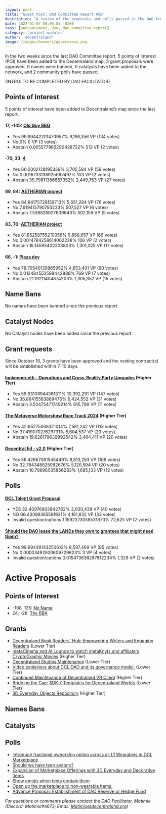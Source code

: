 ```yaml
---
layout: post
title: "Guest Post: DAO Committee Report #58"
description: "A review of the proposals and polls passed in the DAO from October 16 through October 31".
date: 2022-01-07 00:00:01 -0300
tags: [announcement, dao, dao-committee-report]
category: 'project-updates'
author: 'decentraland'
image: /images/banners/governance.png
---
```


In the two weeks since the last DAO Committee report, 5 points of interest (POI) have been added to the Decentraland map, 3 grant proposals were approved, 0 names were banned, 0 catalysts have been added to the network, and 2 community polls have passed.

(INTRO: TO BE COMPLETED BY DAO FACILITATOR)

## Points of Interest
5 points of interest have been added to Decentraland’s map since the last report.


#### 17, -145: [Old Guy BBQ](https://governance.decentraland.org/proposal/?id=fc1901d9-15c3-480a-bb4a-94a4308cdce0)

* Yes 99.99442201470957% 9,196,356 VP (134 votes)
* No 0% 0 VP (3 votes)
* Abstain 0.005577985290428732% 513 VP (2 votes)


#### -70, 33: [4](https://governance.decentraland.org/proposal/?id=cf147a1a-72ad-4559-85af-241161014491)

* Yes 60.2002128195339% 3,705,594 VP (59 votes)
* No 0.0016733138925667497% 103 VP (2 votes)
* Abstain 39.79811386657352% 2,449,753 VP (27 votes)


#### 89, 84: [AETHERIAN project](https://governance.decentraland.org/proposal/?id=52069bfe-6537-4c8b-979f-bce4174a7932)

* Yes 84.84175728159713% 5,651,284 VP (76 votes)
* No 7.619415790793233% 507,527 VP (6 votes)
* Abstain 7.538826927609643% 502,159 VP (5 votes)


#### 83, 70: [AETHERIAN project](https://governance.decentraland.org/proposal/?id=740ff9fd-f773-42f7-888b-2c461eddac90)

* Yes 81.85258755210056% 5,868,657 VP (66 votes)
* No 0.0014784258614062228% 106 VP (2 votes)
* Abstain 18.14593402203803% 1,301,025 VP (17 votes)


#### 66, -1: [Plaza dev](https://governance.decentraland.org/proposal/?id=e3397be4-77c4-4840-a8e6-73da73e23f37)

* Yes 78.79540139865952% 4,853,491 VP (60 votes)
* No 0.012484552598442888% 769 VP (7 votes)
* Abstain 21.19211404874203% 1,305,352 VP (15 votes)


## Name Bans

No names have been banned since the previous report.

## Catalyst Nodes
No Catalyst nodes have been added since the previous report.


## Grant requests
Since October 16, 3 grants have been approved and the vesting contract(s) will be established within 7-10 days.


#### [Innkeeper.eth - Operations and Cross-Reality Party Upgrades](https://governance.decentraland.org/proposal/?id=b136bb90-648b-11ee-a1c9-233702efe10a) (Higher Tier)

* Yes 59.63108944361311% 10,392,291 VP (147 votes)
* No 36.86415583889476% 6,424,552 VP (31 votes)
* Abstain 3.50475471749214% 610,796 VP (11 votes)


#### [The Metaverse Motorshow Race Track 2024](https://governance.decentraland.org/proposal/?id=6dfe5a60-6222-11ee-921b-3b664a734355) (Higher Tier)

* Yes 42.95275008371014% 7,581,242 VP (113 votes)
* No 37.41907027629731% 6,604,537 VP (23 votes)
* Abstain 19.628179639992542% 3,464,411 VP (20 votes)


#### [Decentral Ed - v2.0](https://governance.decentraland.org/proposal/?id=4e3914f0-60cd-11ee-b14c-4954da90424e) (Higher Tier)

* Yes 56.42667081545449% 8,813,293 VP (109 votes)
* No 32.784348825982676% 5,120,594 VP (20 votes)
* Abstain 10.78898035856283% 1,685,133 VP (12 votes)


## Polls

#### [DCL Talent Grant Proposal](https://governance.decentraland.org/proposal/?id=aeb405e5-a84e-4a8c-b182-922b0a4534c8)

* YES 32.40976903842762% 2,030,438 VP (40 votes)
* NO 66.43099365591921% 4,161,832 VP (33 votes)
* Invalid question/options 1.1592373056531673% 72,625 VP (2 votes)


#### [Should the DAO lease the LANDs they own to grantees that might need them?](https://governance.decentraland.org/proposal/?id=5dfd8c13-bdfd-4cb2-b698-17410cad85ce)

* Yes 99.98449143250612% 8,587,469 VP (95 votes)
* No 0.00003492920606729623% 3 VP (4 votes)
* Invalid question/options 0.015473638287812234% 1,329 VP (2 votes)



# Active Proposals

## Points of Interest

* -108, 135: [No Name](https://governance.decentraland.org/proposal/?id=194fd669-9296-43b5-9f53-83a704e97efb)
* 24, -28: [The BBA](https://governance.decentraland.org/proposal/?id=66d11ed2-176d-4782-83c7-d9057c467264)

## Grants

* [Decentraland Book Readers&#39; Hub: Empowering Writers and Engaging Readers](https://governance.decentraland.org/proposal/?id=12efb140-9ad9-4050-b262-67629d2b7de5) (Lower Tier)
* [metaCinema and AI Lounge to watch metaKnyts and affiliate&#39;s CryptoGraphic Movies](https://governance.decentraland.org/proposal/?id=02a2df8a-fbad-46ea-b0d9-3b558b60fe63) (Higher Tier)
* [Decentraland Studios Maintenance](https://governance.decentraland.org/proposal/?id=d85bdf8e-bdfc-47cf-b6c6-6b55f7a96d93) (Lower Tier)
* [Video explainers about DCL DAO and its governance model.](https://governance.decentraland.org/proposal/?id=b349fb6c-8356-46d6-abd2-f28a9fd072d8) (Lower Tier)
* [Continued Maintenance of Decentraland VR Client](https://governance.decentraland.org/proposal/?id=3462ebd7-e9d9-4d7c-9b39-62fa7a85f7e9) (Higher Tier)
* [Bridging the Gap: SDK 7 Templates for Decentraland Worlds](https://governance.decentraland.org/proposal/?id=2160ab70-6c24-11ee-b962-e5e0a3ff6b66) (Lower Tier)
* [3D Everyday Objects Repository](https://governance.decentraland.org/proposal/?id=ec602a80-6bfc-11ee-b962-e5e0a3ff6b66) (Higher Tier)

## Names Bans


## Catalysts


## Polls

* [Introduce fractional ownership option across all L1 Wearables in DCL Marketplace](https://governance.decentraland.org/proposal/?id=a8036e88-6d22-454d-b341-c6984b7d0165)
* [Should we have teen avatars? ](https://governance.decentraland.org/proposal/?id=41694320-2c81-479c-874a-a1d93d6bb137)
* [Expansion of Marketplace Offerings with 3D Everyday and Decorative Items](https://governance.decentraland.org/proposal/?id=037d6962-7c7e-4a98-b3cc-64d2811163ce)
* [Show emojis when texts contain them](https://governance.decentraland.org/proposal/?id=7b118a36-199f-49a7-812b-fba57aabaeaf)
* [Open up the marketplace to non-wearable items.](https://governance.decentraland.org/proposal/?id=155fc959-1603-4ba7-b297-1adff39d87b1)
* [Advance Proposal: Establishment of DAO Reserve or Hedge Fund](https://governance.decentraland.org/proposal/?id=73241be1-23ce-4d07-8a8f-684bd9bb54e2)

*For questions or comments please contact the DAO Facilitator, Matimio (Discord: Matimio#4673; Email: [Matimio@decentraland.org](mailto:Matimio@decentraland.org))*